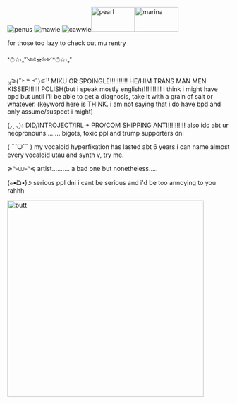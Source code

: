 ![penus](https://files.catbox.moe/u4z9ij.png)
![mawie](https://github.com/user-attachments/assets/e53a7acf-3966-4f03-a1df-458a91a40359)
![cawwie](https://github.com/user-attachments/assets/5a926aaa-498c-4e0c-9eb4-723433b680f0)<img width="99" height="56" alt="pearl" src="https://github.com/user-attachments/assets/1ce4930d-9806-430f-b21d-c380339eca32" /><img width="99" height="56" alt="marina" src="https://github.com/user-attachments/assets/fcc8c216-be7a-45c2-bd6b-41d02dd4cc29" />

for those too lazy to check out mu rentry

*ੈ✩‧₊˚༺☆༻*ੈ✩‧₊˚

₍₍⚞(˶˃ ꒳ ˂˶)⚟⁾⁾ MIKU OR SPOINGLE!!!!!!!!!! HE/HIM TRANS MAN MEN KISSER!!!!!! POLISH(but i speak mostly english)!!!!!!!!!! i think i might have bpd but until i'll be able to get a diagnosis, take it with a grain of salt or whatever. (keyword here is THINK. i am not saying that i do have bpd and only assume/suspect i might)


(◞‸ ◟)💧 DID/INTROJECT/IRL + PRO/COM SHIPPING ANTI!!!!!!!!!! also idc abt ur neopronouns........ bigots, toxic ppl and trump supporters dni

( ˶ˆᗜˆ˵ ) my vocaloid hyperfixation has lasted abt 6 years i can name almost every vocaloid utau and synth v, try me.

≽^-⩊-^≼ artist.......... a bad one but nonetheless.....

(๑•̀ᗝ•́)૭ serious ppl dni i cant be serious and i'd be too annoying to you rahhh

<img width="445" height="445" alt="butt" src="https://github.com/user-attachments/assets/fecdfeea-fa65-4264-9561-b01787767693" />


